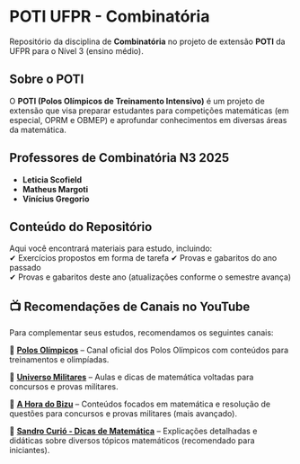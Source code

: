 # POTI UFPR - Combinatória

Repositório da disciplina de **Combinatória** no projeto de extensão **POTI** da UFPR para o Nível 3 (ensino médio).

## Sobre o POTI
O **POTI (Polos Olímpicos de Treinamento Intensivo)** é um projeto de extensão que visa preparar estudantes para competições matemáticas (em especial, OPRM e OBMEP) e aprofundar conhecimentos em diversas áreas da matemática.

## Professores de Combinatória N3 2025
- **Leticia Scofield**
- **Matheus Margoti**  
- **Vinícius Gregorio**  

## Conteúdo do Repositório
Aqui você encontrará materiais para estudo, incluindo:  
✔ Exercícios propostos em forma de tarefa 
✔ Provas e gabaritos do ano passado  
✔ Provas e gabaritos deste ano (atualizações conforme o semestre avança) 

## 📺 Recomendações de Canais no YouTube
Para complementar seus estudos, recomendamos os seguintes canais:  

🔹 **[Polos Olímpicos](https://www.youtube.com/@PolosOlimpicos)** – Canal oficial dos Polos Olímpicos com conteúdos para treinamentos e olimpíadas.  

🔹 **[Universo Militares](https://www.youtube.com/@UniversoMilitares)** – Aulas e dicas de matemática voltadas para concursos e provas militares. 

🔹 **[A Hora do Bizu](https://www.youtube.com/@AHoradoBizu)** – Conteúdos focados em matemática e resolução de questões para concursos e provas militares (mais avançado).  

🔹 **[Sandro Curió - Dicas de Matemática](https://www.youtube.com/@sandrocuriodicasdemat)** – Explicações detalhadas e didáticas sobre diversos tópicos matemáticos (recomendado para iniciantes).